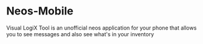 # Neos-Mobile
Visual LogiX Tool is an unofficial neos application for your phone that allows you to see messages and also see what's in your inventory
